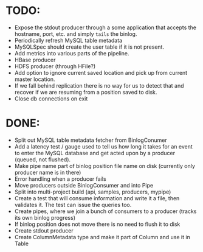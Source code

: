 # TODO:
- Expose the stdout producer through a some application that accepts the
	hostname, port, etc. and simply `tails` the binlog.
- Periodically refresh MySQL table metadata
- MySQLSpec should create the user table if it is not present.
- Add metrics into various parts of the pipeline.
- HBase producer
- HDFS producer (through HFile?)
- Add option to ignore current saved location and pick up from current master location.
- If we fall behind replication there is no way for us to detect that and
	recover if we are resuming from a position saved to disk.
- Close db connections on exit

# DONE:
- Split out MySQL table metadata fetcher from BinlogConumer
- Add a latency test / gauge used to tell us how long it takes for an event
	to enter the MySQL database and get acted upon by a producer (queued, not
	flushed).
- Make pipe name part of binlog position file name on disk (currently only
	producer name is in there)
- Error handling when a producer fails
- Move producers outside BinlogConsumer and into Pipe
- Split into multi-project build (api, samples, producers, mypipe)
- Create a test that will consume information and write it a file, then
	validates it. The test can issue the queries too.
- Create pipes, where we join a bunch of consumers to a producer (tracks its own binlog progress)
- If binlog position does not move there is no need to flush it to disk
- Create stdout producer
- Create ColumnMetadata type and make it part of Column and use it in Table
